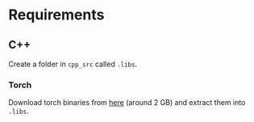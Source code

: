 

# Requirements

## C++
Create a folder in `cpp_src` called `.libs`. 

### Torch 
Download torch binaries from [here](https://pytorch.org/) (around 2 GB) and extract them into `.libs`.
